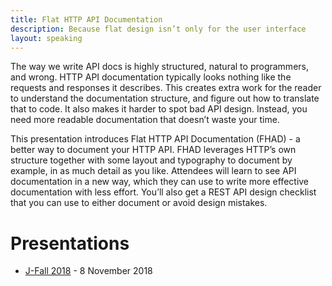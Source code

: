 ```yaml
---
title: Flat HTTP API Documentation
description: Because flat design isn’t only for the user interface
layout: speaking
---
```


The way we write API docs is highly structured, natural to programmers, and wrong. HTTP API documentation typically looks nothing like the requests and responses it describes. This creates extra work for the reader to understand the documentation structure, and figure out how to translate that to code. It also makes it harder to spot bad API design. Instead, you need more readable documentation that doesn’t waste your time.

This presentation introduces Flat HTTP API Documentation (FHAD) - a better way to document your HTTP API.
FHAD leverages HTTP’s own structure together with some layout and typography to document by example, in as much detail as you like.
Attendees will learn to see API documentation in a new way, which they can use to write more effective documentation with less effort.
You’ll also get a REST API design checklist that you can use to either document or avoid design mistakes.

# Presentations

* [J-Fall 2018](https://jfall.nl/sessions/flat-http-api-documentation/) - 8 November 2018
